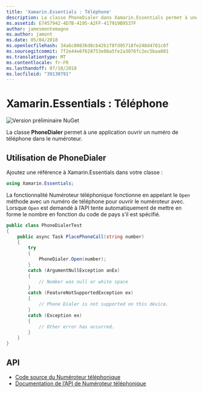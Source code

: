 ```yaml
---
title: 'Xamarin.Essentials : Téléphone'
description: La classe PhoneDialer dans Xamarin.Essentials permet à une application ouvrir un numéro de téléphone dans le Numéroteur
ms.assetid: E7457942-4D7B-4195-A2FF-417919B9537F
author: jamesmontemagno
ms.author: jamont
ms.date: 05/04/2018
ms.openlocfilehash: 34a6c80836d8cb42b1f8fd95718fe248d4701c0f
ms.sourcegitcommit: 7f2e44e6f628753e06a5fe2a3076fc2ec5baa081
ms.translationtype: MT
ms.contentlocale: fr-FR
ms.lasthandoff: 07/18/2018
ms.locfileid: "39130791"
---
```

# <a name="xamarinessentials-phone-dialer"></a>Xamarin.Essentials : Téléphone

![Version préliminaire NuGet](~/media/shared/pre-release.png)

La classe **PhoneDialer** permet à une application ouvrir un numéro de téléphone dans le numéroteur.

## <a name="using-phone-dialer"></a>Utilisation de **PhoneDialer**

Ajoutez une référence à Xamarin.Essentials dans votre classe :

```csharp
using Xamarin.Essentials;
```

La fonctionnalité Numéroteur téléphonique fonctionne en appelant le `Open` méthode avec un numéro de téléphone pour ouvrir le numéroteur avec. Lorsque `Open` est demandé à l’API tente automatiquement de mettre en forme le nombre en fonction du code de pays s’il est spécifié.

```csharp
public class PhoneDialerTest
{
    public async Task PlacePhoneCall(string number)
    {
        try
        {
            PhoneDialer.Open(number);
        }
        catch (ArgumentNullException anEx)
        {
            // Number was null or white space
        }
        catch (FeatureNotSupportedException ex)
        {
            // Phone Dialer is not supported on this device.
        }
        catch (Exception ex)
        {
            // Other error has occurred.
        }
    }
}
```

## <a name="api"></a>API

- [Code source du Numéroteur téléphonique](https://github.com/xamarin/Essentials/tree/master/Xamarin.Essentials/PhoneDialer)
- [Documentation de l’API de Numéroteur téléphonique](xref:Xamarin.Essentials.PhoneDialer)
